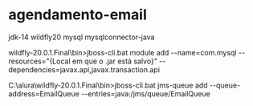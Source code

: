 # agendamento-email


jdk-14
wildfly20
mysql
mysqlconnector-java

wildfly-20.0.1.Final\bin>jboss-cli.bat
module add --name=com.mysql --resources="{Local em que o .jar está salvo}" --dependencies=javax.api,javax.transaction.api

C:\alura\wildfly-20.0.1.Final\bin>jboss-cli.bat
jms-queue add --queue-address=EmailQueue --entries=java:/jms/queue/EmailQueue
